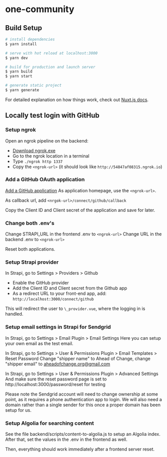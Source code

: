 # one-community

## Build Setup

```bash
# install dependencies
$ yarn install

# serve with hot reload at localhost:3000
$ yarn dev

# build for production and launch server
$ yarn build
$ yarn start

# generate static project
$ yarn generate
```

For detailed explanation on how things work, check out [Nuxt.js docs](https://nuxtjs.org).

## Locally test login with GitHub

### Setup ngrok

Open an ngrok pipeline on the backend:

- [Download ngrok.exe](https://ngrok.com/download)
- Go to the ngrok location in a terminal
- Type `./ngrok http 1337`
- Copy the `<ngrok-url>` (it should look like `http://54847af08315.ngrok.io`)

### Add a GitHub OAuth application

[Add a GitHub application](https://github.com/settings/applications/new)
As application homepage, use the `<ngrok-url>`.

As callback url, add `<nrgok-url>/connect/github/callback`

Copy the Client ID and Client secret of the application and save for later.

### Change both .env's

Change STRAPI_URL in the frontend .env to `<ngrok-url>`
Change URL in the backend .env to `<ngrok-url>`

Reset both applications.

### Setup Strapi provider

In Strapi, go to Settings > Providers > Github

- Enable the GitHub provider
- Add the Client ID and Client secret from the Github app
- As a redirect URL to your front-end app, add: `http://localhost:3000/connect/github`

This will redirect the user to `\_provider.vue`, where the logging in is handled.

### Setup email settings in Strapi for Sendgrid

In Strapi, go to Settings > Email Plugin > Email Settings
Here you can setup your own email as the test email.

In Strapi, go to Settings > User & Permissions Plugin > Email Templates > Reset Password
Change "shipper name" to Ahead of Change, change "shipper email" to aheadofchange.org@gmail.com

In Strapi, go to Settings > User & Permissions Plugin > Advanced Settings
And make sure the reset password page is set to http://localhost:3000/password/reset for testing

Please note the Sendgrid account will need to change ownership at some point, as it requires a phone authentication app to login.
We will also need a domain rather than a single sender for this once a proper domain has been setup for us.

### Setup Algolia for searching content

See the file backend/scripts/content-to-algolia.js to setup an Algolia index. After that, set the values in the .env in the frontend as well.

Then, everything should work immediately after a frontend server reset.
